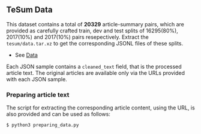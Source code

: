 ## TeSum Data
   
  This dataset contains a total of **20329** article-summary pairs, which are provided as carefully crafted train, dev and test splits of 16295(80%), 2017(10%) and 2017(10%) pairs resepectively. Extract the `tesum/data.tar.xz` to get the corresponding JSONL files of these splits.

   * See [Data](tesum/)
   
  Each JSON sample contains a `cleaned_text` field, that is the processed article text. The original articles are available only via the URLs provided with each JSON sample. 
  
### Preparing article text 

  The script for extracting the corresponding article content, using the URL, is also provided and can be used as follows:
  
  ```
  $ python3 preparing_data.py
  
  ```



